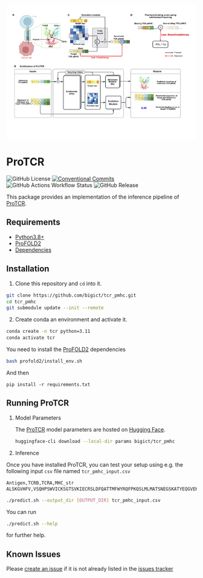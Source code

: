 ![header](assets/fig1.png)

# ProTCR

![GitHub License](https://img.shields.io/github/license/bigict/tar_pmhc)
[![Conventional Commits](https://img.shields.io/badge/Conventional%20Commits-1.0.0-yellow.svg)](https://conventionalcommits.org)
![GitHub Actions Workflow Status](https://img.shields.io/github/actions/workflow/status/bigict/tcr_pmhc/pylint.yml)
![GitHub Release](https://img.shields.io/github/v/release/bigict/tcr_pmhc)


This package provides an implementation of the inference pipeline of [ProTCR](https://github.com/bigict/tcr_pmhc). 

## Requirements

* [Python3.8+](https://www.python.org)
* [ProFOLD2](https://github.com/bigict/ProFOLD2)
* [Dependencies](https://github.com/bigict/tcr_pmhc/network/dependencies)

## Installation

1.  Clone this repository and `cd` into it.

  ```bash
  git clone https://github.com/bigict/tcr_pmhc.git
  cd tcr_pmhc
  git submodule update --init --remote
  ```

2. Create conda an environment and activate it.

  ```bash
  conda create -n tcr python=3.11
  conda activate tcr
  ```

  You need to install the [ProFOLD2](https://github.com/bigict/ProFOLD2) dependencies
  ```bash
  bash profold2/install_env.sh
  ```

  And then
  ```
  pip install -r requirements.txt 
  ```

## Running ProTCR

1. Model Parameters

   The [ProTCR](https://github.com/bigict/tcr_pmhc) model parameters are hosted on [Hugging Face](https://huggingface.co/bigict/tcr_pmhc).

   ```bash
   huggingface-cli download --local-dir params bigict/tcr_pmhc
   
   ```

2. Inference

  Once you have installed ProTCR, you can test your setup using e.g. the following input `csv` file named `tcr_pmhc_input.csv`

  ```csv
  Antigen,TCRB,TCRA,MHC_str
  ALSKGVHFV,VSQHPSWVICKSGTSVKIECRSLDFQATTMFWYRQFPKQSLMLMATSNEGSKATYEQGVEKDKFLINHASLTLSTLTVTSAHPEDSSFYICSARGSSGRAEYTQYFGPGTRLTVLE,,SHSMRYFFTSVSRPGRGEPRFIAVGYVDDTQFVRFDSDAASQRMEPRAPWIEQEGPEYWDGETRKVKAHSQTHRVDLGTLRGYYNQSEAGSHTVQRMYGCDVGSDWRFLRGYHQYAYDGKDYIALKEDLRSWTAADMAAQTTKHKWEAAHVAEQLRAYLEGTCVEWLRRYLENGKETLQRTD
  ```

  ```bash
  ./predict.sh --output_dir [OUTPUT_DIR] tcr_pmhc_input.csv
  ```
  
  You can run
  ```bash
  ./predict.sh --help
  ```
  for further help.

## Known Issues

  Please [create an issue](https://github.com/bigict/tcr_pmhc/issues/new) if it is not already listed in the [issues tracker](https://github.com/bigict/tcr_pmhc/issues)

